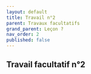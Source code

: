 ```yaml
---
layout: default
title: Travail n°2
parent: Travaux facultatifs
grand_parent: Leçon ?
nav_order: 2
published: false
---
```

## Travail facultatif n°2
